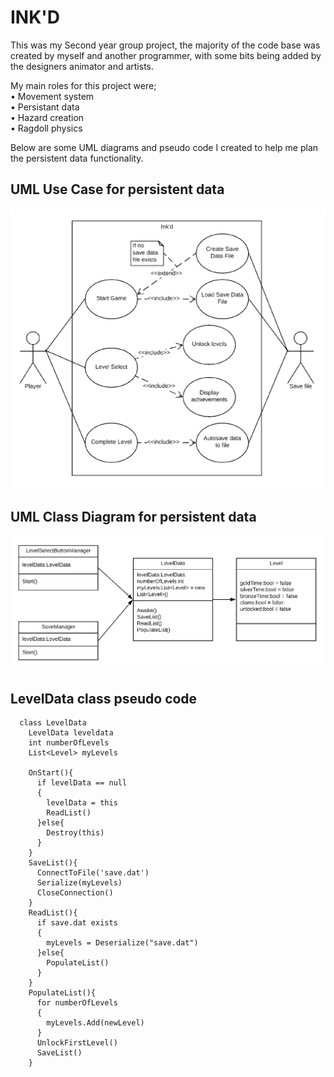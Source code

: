# INK'D
This was my Second year group project, the majority of the code base was created by myself and another programmer, with some bits being added by the designers animator and artists.

My main roles for this project were;  
• Movement system  
• Persistant data  
• Hazard creation  
• Ragdoll physics  

Below are some UML diagrams and pseudo code I created to help me plan the persistent data functionality.

## UML Use Case for persistent data
![](https://raw.githubusercontent.com/HoaxShark/inkdSourceCode/master/Images/UseCase.png)  

## UML Class Diagram for persistent data
![](https://raw.githubusercontent.com/HoaxShark/inkdSourceCode/master/Images/ClassDiagram.png)  

## LevelData class pseudo code
```
  class LevelData
    LevelData leveldata
    int numberOfLevels
    List<Level> myLevels

    OnStart(){
      if levelData == null
      {
        levelData = this
        ReadList()
      }else{
        Destroy(this)
      }
    }
    SaveList(){
      ConnectToFile('save.dat')
      Serialize(myLevels)
      CloseConnection()
    }
    ReadList(){
      if save.dat exists
      {
        myLevels = Deserialize("save.dat")
      }else{
        PopulateList()
      }
    }
    PopulateList(){
      for numberOfLevels
      {
        myLevels.Add(newLevel)
      }
      UnlockFirstLevel()
      SaveList()
    }
```

